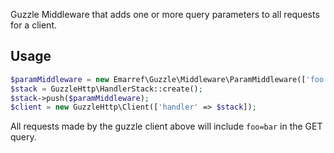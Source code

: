 Guzzle Middleware that adds one or more query parameters to all requests
for a client.

## Usage

```php
$paramMiddleware = new Emarref\Guzzle\Middleware\ParamMiddleware(['foo' => 'bar']);
$stack = GuzzleHttp\HandlerStack::create();
$stack->push($paramMiddleware);
$client = new GuzzleHttp\Client(['handler' => $stack]);
```

All requests made by the guzzle client above will include `foo=bar` in
the GET query.
